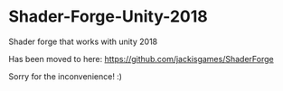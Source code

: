# Shader-Forge-Unity-2018
Shader forge that works with unity 2018

Has been moved to here:
https://github.com/jackisgames/ShaderForge

Sorry for the inconvenience! :)
